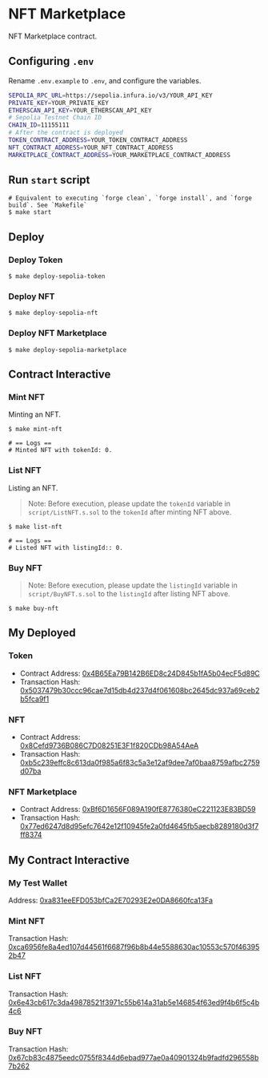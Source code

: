 # NFT Marketplace

NFT Marketplace contract.

## Configuring `.env`

Rename `.env.example` to `.env`, and configure the variables.

```bash
SEPOLIA_RPC_URL=https://sepolia.infura.io/v3/YOUR_API_KEY
PRIVATE_KEY=YOUR_PRIVATE_KEY
ETHERSCAN_API_KEY=YOUR_ETHERSCAN_API_KEY
# Sepolia Testnet Chain ID
CHAIN_ID=11155111 
# After the contract is deployed
TOKEN_CONTRACT_ADDRESS=YOUR_TOKEN_CONTRACT_ADDRESS
NFT_CONTRACT_ADDRESS=YOUR_NFT_CONTRACT_ADDRESS
MARKETPLACE_CONTRACT_ADDRESS=YOUR_MARKETPLACE_CONTRACT_ADDRESS
```

## Run `start` script
```shell
# Equivalent to executing `forge clean`, `forge install`, and `forge build`. See `Makefile`
$ make start
```
## Deploy

### Deploy Token
```shell
$ make deploy-sepolia-token
```

### Deploy NFT
```shell
$ make deploy-sepolia-nft
```

### Deploy NFT Marketplace
```shell
$ make deploy-sepolia-marketplace
```

## Contract Interactive

### Mint NFT

Minting an NFT.

```shell
$ make mint-nft

# == Logs ==
# Minted NFT with tokenId: 0.
```

### List NFT

Listing an NFT.

> Note: Before execution, please update the `tokenId` variable in `script/ListNFT.s.sol` to the `tokenId` after minting NFT above.

```shell
$ make list-nft

# == Logs ==
# Listed NFT with listingId:: 0.
```

### Buy NFT

> Note: Before execution, please update the `listingId` variable in `script/BuyNFT.s.sol` to the `listingId` after listing NFT above.

```shell
$ make buy-nft
```

## My Deployed

### Token

- Contract Address: 
[0x4B65Ea79B142B6ED8c24D845b1fA5b04ecF5d89C](https://sepolia.etherscan.io/address/0x4b65ea79b142b6ed8c24d845b1fa5b04ecf5d89c)
- Transaction Hash: 
[0x5037479b30ccc96cae7d15db4d237d4f061608bc2645dc937a69ceb2b5fca9f1](https://sepolia.etherscan.io/tx/0x5037479b30ccc96cae7d15db4d237d4f061608bc2645dc937a69ceb2b5fca9f1)

### NFT

- Contract Address:
[0x8Cefd9736B086C7D08251E3F1f820CDb98A54AeA](https://sepolia.etherscan.io/address/0x8cefd9736b086c7d08251e3f1f820cdb98a54aea)
- Transaction Hash:
[0xb5c239effc8c613da0f985a6f83c5a3e12af9dee7af0baa8759afbc2759d07ba](https://sepolia.etherscan.io/tx/0xb5c239effc8c613da0f985a6f83c5a3e12af9dee7af0baa8759afbc2759d07ba)

### NFT Marketplace

- Contract Address:
[0xBf6D1656F089A190fE8776380eC221123E83BD59](https://sepolia.etherscan.io/address/0xBf6D1656F089A190fE8776380eC221123E83BD59)
- Transaction Hash:
[0x77ed6247d8d95efc7642e12f10945fe2a0fd4645fb5aecb8289180d3f7ff8374](https://sepolia.etherscan.io/tx/0x77ed6247d8d95efc7642e12f10945fe2a0fd4645fb5aecb8289180d3f7ff8374)

## My Contract Interactive

### My Test Wallet

Address: 
[0xa831eeEFD053bfCa2E70293E2e0DA8660fca13Fa](https://sepolia.etherscan.io/address/0xa831eeefd053bfca2e70293e2e0da8660fca13fa)

### Mint NFT

Transaction Hash:
[0xca6956fe8a4ed107d44561f6687f96b8b44e5588630ac10553c570f463952b47](https://sepolia.etherscan.io/tx/0xca6956fe8a4ed107d44561f6687f96b8b44e5588630ac10553c570f463952b47)

### List NFT

Transaction Hash:
[0x6e43cb617c3da49878521f3971c55b614a31ab5e146854f63ed9f4b6f5c4b4c6](https://sepolia.etherscan.io/tx/0x6e43cb617c3da49878521f3971c55b614a31ab5e146854f63ed9f4b6f5c4b4c6)

### Buy NFT

Transaction Hash:
[0x67cb83c4875eedc0755f8344d6ebad977ae0a40901324b9fadfd296558b7b262](https://sepolia.etherscan.io/tx/0x67cb83c4875eedc0755f8344d6ebad977ae0a40901324b9fadfd296558b7b262)
